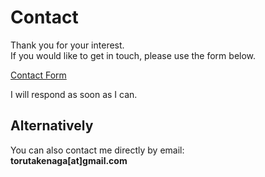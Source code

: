 # Contact

Thank you for your interest.  
If you would like to get in touch, please use the form below.

[Contact Form](https://docs.google.com/forms/d/e/1FAIpQLSdIPXna2J1MAZLfDUwUMGxUSdux2mI2KmXaXxK5FaISOck3HQ/viewform?usp=header)

I will respond as soon as I can.

## Alternatively

You can also contact me directly by email:  
**torutakenaga[at]gmail.com**
